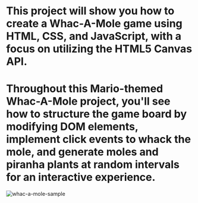 
# This project will show you how to create a Whac-A-Mole game using HTML, CSS, and JavaScript, with a focus on utilizing the HTML5 Canvas API.

# Throughout this Mario-themed Whac-A-Mole project, you'll see how to structure the game board by modifying DOM elements, implement click events to whack the mole, and generate moles and piranha plants at random intervals for an interactive experience.

![whac-a-mole-sample](https://user-images.githubusercontent.com/78777681/221445356-31d1e159-9e71-43cb-8d38-a6988b81051d.png)
